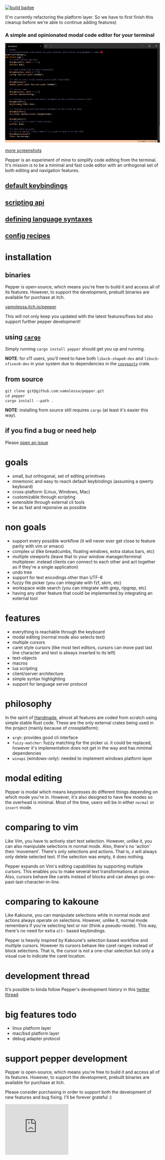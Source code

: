 [![build badge](https://github.com/vamolessa/pepper/workflows/rust/badge.svg?branch=master)](https://github.com/vamolessa/pepper)

(I'm currently refactoring the platform layer. So we have to first finish this cleanup before we're able to continue adding features)

### A simple and opinionated modal code editor for your terminal

![main screenshot](.github/screenshots/main.png)

[more screenshots](https://github.com/vamolessa/pepper/wiki/screenshots)

Pepper is an experiment of mine to simplify code editing from the terminal.
It's mission is to be a minimal and fast code editor with an orthogonal set of both editing and navigation features.

## [default keybindings](https://github.com/vamolessa/pepper/wiki/bindings)
## [scripting api](https://github.com/vamolessa/pepper/wiki/scripting-api-reference)
## [defining language syntaxes](https://github.com/vamolessa/pepper/wiki/language-syntax-definitions)
## [config recipes](https://github.com/vamolessa/pepper/wiki/config-recipes)

# installation

## binaries
Pepper is open-source, which means you're free to build it and access all of its features.
However, to support the development, prebuilt binaries are available for purchase at itch.

[vamolessa.itch.io/pepper](https://vamolessa.itch.io/pepper)

This will not only keep you updated with the latest features/fixes but also support further
pepper development!

## using [`cargo`](https://doc.rust-lang.org/cargo/)
Simply running `cargo install pepper` should get you up and running.

**NOTE**: for x11 users, you'll need to have both `libxcb-shape0-dev` and `libxcb-xfixes0-dev` in your system due
to dependencies in the [`copypasta`](https://crates.io/crates/copypasta) crate.

## from source
```
git clone git@github.com:vamolessa/pepper.git
cd pepper
cargo install --path .
```

**NOTE**: installing from source still requires `cargo` (at least it's easier this way).

## if you find a bug or need help
Please [open an issue](https://github.com/vamolessa/pepper/issues)

# goals

- small, but orthogonal, set of editing primitives
- mnemonic and easy to reach default keybindings (assuming a qwerty keyboard)
- cross-plaftorm (Linux, Windows, Mac)
- customizable through scripting
- extensible through external cli tools
- be as fast and reponsive as possible

# non goals

- support every possible workflow (it will never ever get close to feature parity with vim or emacs)
- complex ui (like breadcumbs, floating windows, extra status bars, etc)
- multiple viewports (leave that to your window manager/terminal multiplexer. instead clients can connect to each other and act together as if they're a single application)
- undo tree
- support for text encodings other than UTF-8
- fuzzy file picker (you can integrate with fzf, skim, etc)
- workspace wide search (you can integrate with grep, ripgrep, etc)
- having any other feature that could be implemented by integrating an external tool

# features

- everything is reachable through the keyboard
- modal editing (normal mode also selects text)
- multiple cursors
- caret style cursors (like most text editors, cursors can move past last line character and text is always inserted to its left)
- text-objects
- macros
- lua scripting
- client/server architecture
- simple syntax highlighting
- support for language server protocol

# philosophy

In the spirit of [Handmade](https://handmade.network/), almost all features are coded from scratch using simple stable Rust code.
These are the only external crates being used in the project (mainly because of crossplatform):
- `argh`: provides good cli interface
- `fuzzy-matcher`: fuzzy matching for the picker ui. it could be replaced, however it's implementation does not get in the way and has minimal dependencies
- `winapi` (windows-only): needed to implement windows platform layer

# modal editing

Pepper is modal which means keypresses do different things depending on which mode you're in.
However, it's also designed to have few modes so the overhead is minimal. Most of the time, users will be in
either `normal` or `insert` mode.

# comparing to vim

Like Vim, you have to actively start text selection.
However, unlike it, you can also manipulate selections in normal mode.
Also, there's no 'action' then 'movement'. There's only selections and actions.
That is, `d` will always only delete selected text. If the selection was empty, it does nothing.

Pepper expands on Vim's editing capabilities by supporting multiple cursors.
This enables you to make several text transformations at once.
Also, cursors behave like carets instead of blocks and can always go one-past-last-character-in-line.

# comparing to kakoune

Like Kakoune, you can manipulate selections while in normal mode and actions always operate on selections.
However, unlike it, normal mode remembers if you're selecting text or nor (think a pseudo-mode).
This way, there's no need for extra `alt-` based keybindings.

Pepper is heavily inspired by Kakoune's selection based workflow and multiple cursors.
However its cursors behave like caret ranges instead of block selections.
That is, the cursor is not a one-char selection but only a visual cue to indicate the caret location.

# development thread
It's possible to kinda follow Pepper's development history in this [twitter thread](https://twitter.com/ahvamolessa/status/1276978064166182913)

# big features todo
- linux platform layer
- mac/bsd platform layer
- debug adapter protocol

# support pepper development
Pepper is open-source, which means you're free to build it and access all of its features.
However, to support the development, prebuilt binaries are available for purchase at itch.

Please consider purchasing in order to support both the development of new features and bug fixing.
I'll be forever grateful :)

<iframe src="https://itch.io/embed/810985?border_width=0" width="206" height="165" frameborder="0">
  <a href="https://vamolessa.itch.io/pepper">pepper by Matheus Lessa</a>
</iframe>